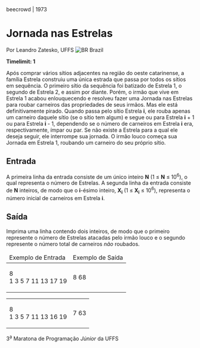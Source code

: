 <div class="header">
<span>beecrowd | 1973</span>
<h1>Jornada nas Estrelas</h1>
<div>
<p>Por Leandro Zatesko, UFFS <img src="https://resources.beecrowd.com.br/gallery/images/flags/br.gif" alt="BR" /> Brazil</p>
</div>
<strong>Timelimit: 1</strong>
</div>
<div class="problem">
<div class="description">
<p>Após comprar vários sítios adjacentes na região do oeste catarinense, a família Estrela construiu uma única estrada que passa por todos os sítios em sequência. O primeiro sítio da sequência foi batizado de Estrela 1, o segundo de Estrela 2, e assim por diante. Porém, o irmão que vive em Estrela 1 acabou enlouquecendo e resolveu fazer uma Jornada nas Estrelas para roubar carneiros das propriedades de seus irmãos. Mas ele está definitivamente pirado. Quando passa pelo sítio Estrela <strong>i</strong>, ele rouba apenas um carneiro daquele sítio (se o sítio tem algum) e segue ou para Estrela <strong>i</strong> + 1 ou para Estrela <strong>i</strong> - 1, dependendo se o número de carneiros em Estrela <strong>i</strong> era, respectivamente, ímpar ou par. Se não existe a Estrela para a qual ele deseja seguir, ele interrompe sua jornada. O irmão louco começa sua Jornada em Estrela 1, roubando um carneiro do seu próprio sítio.</p>
</div>
<h2>Entrada</h2>
<div class="input">
<p>A primeira linha da entrada consiste de um único inteiro <strong>N</strong> (1 ≤ <strong>N</strong> ≤ 10<sup>6</sup>), o qual representa o número de Estrelas. A segunda linha da entrada consiste de <strong>N</strong> inteiros, de modo que o <strong>i</strong>-ésimo inteiro, <strong>X<sub>i</sub></strong> (1 ≤ <strong>X<sub>i</sub></strong> ≤ 10<sup>6</sup>), representa o número inicial de carneiros em Estrela <strong>i</strong>.</p>
</div>
<h2>Saída</h2>
<div class="output">
<p>Imprima uma linha contendo dois inteiros, de modo que o primeiro represente o número de Estrelas atacadas pelo irmão louco e o segundo represente o número total de carneiros <em>não</em> roubados.</p>
</div>
<div class="both"></div>
<table>
<thead>
<tr>
<td>Exemplo de Entrada</td>
<td>Exemplo de Saída</td>
</tr>
</thead>
<tbody>
<tr>
<td class="division">
<p>8<br/>
1 3 5 7 11 13 17 19</p>
</td>
<td>
<p>8 68</p>
</td>
</tr>
</tbody>
</table>
<div class="both"></div>
<table>
<tbody>
<tr>
<td class="division">
<p>8<br/>
1 3 5 7 11 13 16 19</p>
</td>
<td>
<p>7 63</p>
</td>
</tr>
</tbody>
</table>
<p class="footer">
3<sup>ạ</sup> Maratona de Programação <em>Júnior</em> da UFFS
</p>
</div>

